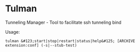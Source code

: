 # Tulman
Tunneling Manager - Tool to facilitate ssh tunneling bind

Usage:
```angular2html
tulman &#123;start|stop|restart|status|help&#125; [ARCHIVE extension:conf] (-s|--stub-test)
```
